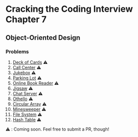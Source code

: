 # Cracking the Coding Interview Chapter 7

## Object-Oriented Design

### Problems

1. [Deck of Cards] ⚠️
1. [Call Center] ⚠️
1. [Jukebox] ⚠️
1. [Parking Lot] ⚠️
1. [Online Book Reader] ⚠️
1. [Jigsaw] ⚠️
1. [Chat Server] ⚠️
1. [Othello] ⚠️
1. [Circular Array] ⚠️
1. [Minesweeper] ⚠️
1. [File System] ⚠️
1. [Hash Table] ⚠️

⚠️ : Coming soon. Feel free to submit a PR, though!

[deck of cards]: ./python/deck_of_cards.py
[call center]: ./python/call_center.py
[jukebox]: ./python/jukebox.py
[parking lot]: ./python/parking_lot.py
[online book reader]: ./python/online_book_reader.py
[jigsaw]: ./python/jigsaw.py
[chat server]: ./python/chat_server.py
[othello]: ./python/othello.py
[circular array]: ./python/circular_array.py
[minesweeper]: ./python/minesweeper.py
[file system]: ./python/file_system.py
[hash table]: ./python/hash_table.py
